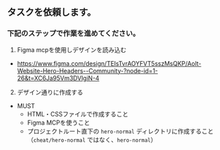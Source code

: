 ## タスクを依頼します。

### 下記のステップで作業を進めてください。
1. Figma mcpを使用しデザインを読み込む
- https://www.figma.com/design/TEIsTvrAOYFVT5sszMsQKP/Aolt-Website-Hero-Headers--Community-?node-id=1-26&t=XC6Ja95Vm3DVIgiN-4

2. デザイン通りに作成する

- MUST 
  - HTML・CSSファイルで作成すること
  - Figma MCPを使うこと
  - プロジェクトルート直下の `hero-normal` ディレクトリに作成すること（`cheat/hero-normal` ではなく、`hero-normal`）
